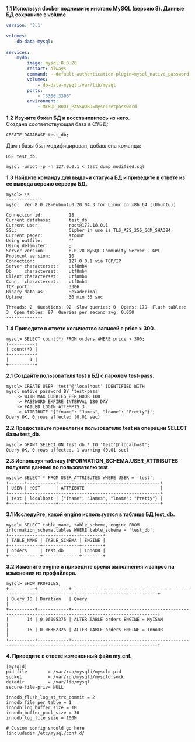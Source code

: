 **1.1 Используя docker поднимите инстанс MySQL (версию 8). Данные БД сохраните в volume.**  
```yaml
version: '3.1'

volumes:
    db-data-mysql:
    
services:
    mydb:
        image: mysql:8.0.28
        restart: always
        command: --default-authentication-plugin=mysql_native_password
        volumes:
            - db-data-mysql:/var/lib/mysql
        ports: 
            - "3306:3306"
        environment:
            - MYSQL_ROOT_PASSWORD=mysecretpassword
```
**1.2 Изучите бэкап БД и восстановитесь из него.**  
Создана соответствующая база в СУБД:  
```text
CREATE DATABASE test_db;
```
Дамп базы был модифицирован, добавлена команда:  
```text
USE test_db;
```
```commandline
mysql -uroot -p -h 127.0.0.1 < test_dump_modified.sql
```
**1.3 Найдите команду для выдачи статуса БД и приведите в ответе из ее вывода версию сервера БД.**  
```text
mysql> \s
--------------
mysql  Ver 8.0.28-0ubuntu0.20.04.3 for Linux on x86_64 ((Ubuntu))

Connection id:          18
Current database:       test_db
Current user:           root@172.18.0.1
SSL:                    Cipher in use is TLS_AES_256_GCM_SHA384
Current pager:          stdout
Using outfile:          ''
Using delimiter:        ;
Server version:         8.0.28 MySQL Community Server - GPL
Protocol version:       10
Connection:             127.0.0.1 via TCP/IP
Server characterset:    utf8mb4
Db     characterset:    utf8mb4
Client characterset:    utf8mb4
Conn.  characterset:    utf8mb4
TCP port:               3306
Binary data as:         Hexadecimal
Uptime:                 30 min 33 sec

Threads: 2  Questions: 92  Slow queries: 0  Opens: 179  Flush tables: 3  Open tables: 97  Queries per second avg: 0.050
--------------
```
**1.4 Приведите в ответе количество записей с price > 300.**  
```text
mysql> SELECT count(*) FROM orders WHERE price > 300;
+----------+
| count(*) |
+----------+
|        1 |
+----------+
```
**2.1 Создайте пользователя test в БД c паролем test-pass.**  
```text
mysql> CREATE USER 'test'@'localhost' IDENTIFIED WITH mysql_native_password BY 'test-pass'
    -> WITH MAX_QUERIES_PER_HOUR 100
    -> PASSWORD EXPIRE INTERVAL 180 DAY
    -> FAILED_LOGIN_ATTEMPTS 3
    -> ATTRIBUTE '{"fname": "James", "lname": "Pretty"}';
Query OK, 0 rows affected (0.01 sec)
```
**2.2 Предоставьте привелегии пользователю test на операции SELECT базы test_db.**  
```text
mysql> GRANT SELECT ON test_db.* TO 'test'@'localhost';
Query OK, 0 rows affected, 1 warning (0.01 sec)
```
**2.3 Используя таблицу INFORMATION_SCHEMA.USER_ATTRIBUTES получите данные по пользователю test.**  
```text
mysql> SELECT * FROM USER_ATTRIBUTES WHERE USER = 'test';
+------+-----------+---------------------------------------+
| USER | HOST      | ATTRIBUTE                             |
+------+-----------+---------------------------------------+
| test | localhost | {"fname": "James", "lname": "Pretty"} |
+------+-----------+---------------------------------------+
```
**3.1 Исследуйте, какой engine используется в таблице БД test_db.**  
```text
mysql> SELECT table_name, table_schema, engine FROM information_schema.tables WHERE table_schema = 'test_db';
+------------+--------------+--------+
| TABLE_NAME | TABLE_SCHEMA | ENGINE |
+------------+--------------+--------+
| orders     | test_db      | InnoDB |
+------------+--------------+--------+
```
**3.2 Измените engine и приведите время выполнения и запрос на изменения из профайлера.**  
```text
mysql> SHOW PROFILES;
+----------+------------+-------------------------------------------------------------------------------------------------------+
| Query_ID | Duration   | Query                                                                                                 |
+----------+------------+-------------------------------------------------------------------------------------------------------+
|       14 | 0.06005375 | ALTER TABLE orders ENGINE = MyISAM                                                                    |
|       15 | 0.06362325 | ALTER TABLE orders ENGINE = InnoDB                                                                    |
+----------+------------+-------------------------------------------------------------------------------------------------------+
```
**4. Приведите в ответе измененный файл my.cnf.**  
```text
[mysqld]
pid-file        = /var/run/mysqld/mysqld.pid
socket          = /var/run/mysqld/mysqld.sock
datadir         = /var/lib/mysql
secure-file-priv= NULL

innodb_flush_log_at_trx_commit = 2
innodb_file_per_table = 1
innodb_log_buffer_size = 1M
innodb_buffer_pool_size = 30
innodb_log_file_size = 100M

# Custom config should go here
!includedir /etc/mysql/conf.d/
```